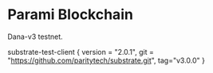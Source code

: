 # Parami Blockchain

Dana-v3 testnet.

substrate-test-client
{ version = "2.0.1", git = "https://github.com/paritytech/substrate.git", tag="v3.0.0" }